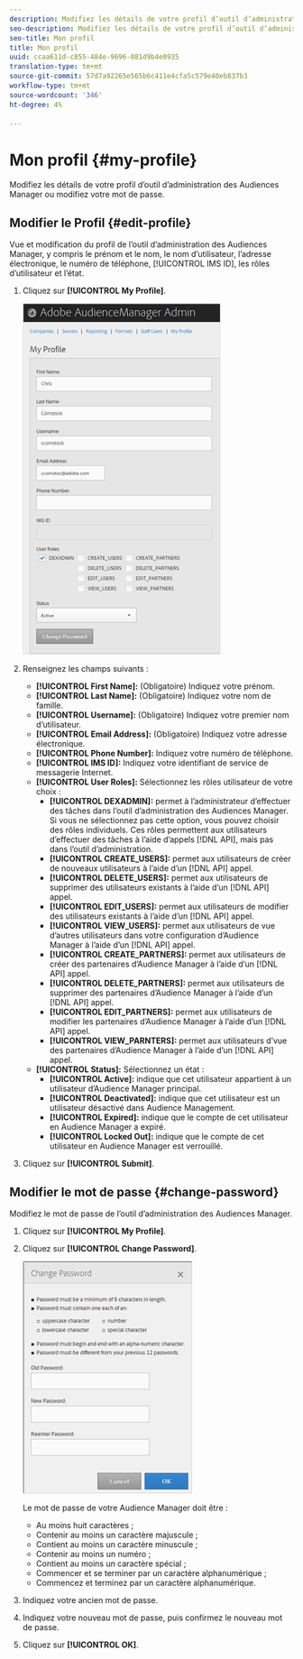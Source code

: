 ```yaml
---
description: Modifiez les détails de votre profil d’outil d’administration des Audiences Manager ou modifiez votre mot de passe.
seo-description: Modifiez les détails de votre profil d’outil d’administration des Audiences Manager ou modifiez votre mot de passe.
seo-title: Mon profil
title: Mon profil
uuid: ccaa611d-c855-484e-9696-081d9b4e0935
translation-type: tm+mt
source-git-commit: 57d7a92265e565b6c411e4cfa5c579e40eb837b3
workflow-type: tm+mt
source-wordcount: '346'
ht-degree: 4%

---
```



# Mon profil {#my-profile}

Modifiez les détails de votre profil d’outil d’administration des Audiences Manager ou modifiez votre mot de passe.

<!-- c_my_profile.xml -->

## Modifier le Profil {#edit-profile}

Vue et modification du profil de l’outil d’administration des Audiences Manager, y compris le prénom et le nom, le nom d’utilisateur, l’adresse électronique, le numéro de téléphone, [!UICONTROL IMS ID], les rôles d’utilisateur et l’état.

<!-- t_edit_profile.xml -->

1. Cliquez sur **[!UICONTROL My Profile]**.

   ![Résultat de l’étape](assets/profile.png)

2. Renseignez les champs suivants :
   * **[!UICONTROL First Name]:** (Obligatoire) Indiquez votre prénom.
   * **[!UICONTROL Last Name]:** (Obligatoire) Indiquez votre nom de famille.
   * **[!UICONTROL Username]:** (Obligatoire) Indiquez votre premier nom d’utilisateur.
   * **[!UICONTROL Email Address]:** (Obligatoire) Indiquez votre adresse électronique.
   * **[!UICONTROL Phone Number]:** Indiquez votre numéro de téléphone.
   * **[!UICONTROL IMS ID]:** Indiquez votre identifiant de service de messagerie Internet.
   * **[!UICONTROL User Roles]:** Sélectionnez les rôles utilisateur de votre choix :
      * **[!UICONTROL DEXADMIN]:** permet à l’administrateur d’effectuer des tâches dans l’outil d’administration des Audiences Manager. Si vous ne sélectionnez pas cette option, vous pouvez choisir des rôles individuels. Ces rôles permettent aux utilisateurs d’effectuer des tâches à l’aide d’appels [!DNL API], mais pas dans l’outil d’administration.
      * **[!UICONTROL CREATE_USERS]:** permet aux utilisateurs de créer de nouveaux utilisateurs à l’aide d’un  [!DNL API] appel.
      * **[!UICONTROL DELETE_USERS]:** permet aux utilisateurs de supprimer des utilisateurs existants à l’aide d’un  [!DNL API] appel.
      * **[!UICONTROL EDIT_USERS]:** permet aux utilisateurs de modifier des utilisateurs existants à l’aide d’un  [!DNL API] appel.
      * **[!UICONTROL VIEW_USERS]:** permet aux utilisateurs de vue d’autres utilisateurs dans votre configuration d’Audience Manager à l’aide d’un  [!DNL API] appel.
      * **[!UICONTROL CREATE_PARTNERS]:** permet aux utilisateurs de créer des partenaires d’Audience Manager à l’aide d’un  [!DNL API] appel.
      * **[!UICONTROL DELETE_PARTNERS]:** permet aux utilisateurs de supprimer des partenaires d’Audience Manager à l’aide d’un  [!DNL API] appel.
      * **[!UICONTROL EDIT_PARTNERS]:** permet aux utilisateurs de modifier les partenaires d’Audience Manager à l’aide d’un  [!DNL API] appel.
      * **[!UICONTROL VIEW_PARNTERS]:** permet aux utilisateurs d’vue des partenaires d’Audience Manager à l’aide d’un  [!DNL API] appel.
   * **[!UICONTROL Status]:** Sélectionnez un état :
      * **[!UICONTROL Active]:** indique que cet utilisateur appartient à un utilisateur d’Audience Manager principal.
      * **[!UICONTROL Deactivated]:** indique que cet utilisateur est un utilisateur désactivé dans Audience Management.
      * **[!UICONTROL Expired]:** indique que le compte de cet utilisateur en Audience Manager a expiré.
      * **[!UICONTROL Locked Out]:** indique que le compte de cet utilisateur en Audience Manager est verrouillé.
3. Cliquez sur **[!UICONTROL Submit]**.

## Modifier le mot de passe {#change-password}

Modifiez le mot de passe de l’outil d’administration des Audiences Manager.

<!-- t_change_password.xml -->

1. Cliquez sur **[!UICONTROL My Profile]**.
1. Cliquez sur **[!UICONTROL Change Password]**.

   ![](assets/change_password.png)

   Le mot de passe de votre Audience Manager doit être :

   * Au moins huit caractères ;
   * Contenir au moins un caractère majuscule ;
   * Contient au moins un caractère minuscule ;
   * Contenir au moins un numéro ;
   * Contient au moins un caractère spécial ;
   * Commencer et se terminer par un caractère alphanumérique ;
   * Commencez et terminez par un caractère alphanumérique.

1. Indiquez votre ancien mot de passe.
1. Indiquez votre nouveau mot de passe, puis confirmez le nouveau mot de passe.
1. Cliquez sur **[!UICONTROL OK]**.